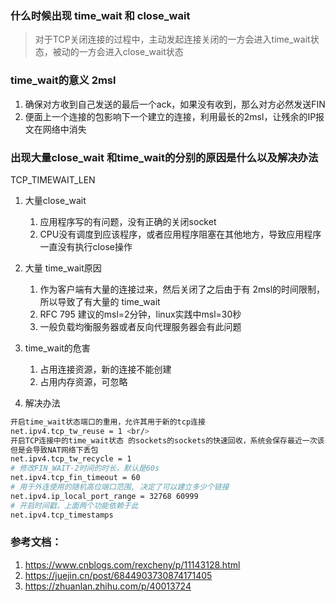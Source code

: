 ### 什么时候出现 time_wait 和 close_wait
> 对于TCP关闭连接的过程中，主动发起连接关闭的一方会进入time_wait状态，被动的一方会进入close_wait状态
### time_wait的意义 2msl
1. 确保对方收到自己发送的最后一个ack，如果没有收到，那么对方必然发送FIN
2. 便面上一个连接的包影响下一个建立的连接，利用最长的2msl，让残余的IP报文在网络中消失

### 出现大量close_wait 和time_wait的分别的原因是什么以及解决办法
TCP_TIMEWAIT_LEN

1. 大量close_wait
    1. 应用程序写的有问题，没有正确的关闭socket
    2. CPU没有调度到应该程序，或者应用程序阻塞在其他地方，导致应用程序一直没有执行close操作

2. 大量 time_wait原因
    1. 作为客户端有大量的连接过来，然后关闭了之后由于有 2msl的时间限制，所以导致了有大量的 time_wait
    2. RFC 795 建议的msl=2分钟，linux实践中msl=30秒
    3. 一般负载均衡服务器或者反向代理服务器会有此问题
3. time_wait的危害
    1. 占用连接资源，新的连接不能创建
    2. 占用内存资源，可忽略
4. 解决办法
```bash
开启time_wait状态端口的重用，允许其用于新的tcp连接
net.ipv4.tcp_tw_reuse = 1 <br/>
开启TCP连接中的time_wait状态 的sockets的sockets的快速回收，系统会保存最近一次该socket连接上的传输报文（包括数据或者仅仅是ACK报文）的时间戳，当相同四元组socket过来的报文的时间戳小于缓存下来的时间戳则丢弃该数据包，并回收这个socket。
但是会导致NAT网络下丢包
net.ipv4.tcp_tw_recycle = 1
# 修改FIN_WAIT-2时间的时长，默认是60s
net.ipv4.tcp_fin_timeout = 60
# 用于外连使用的随机高位端口范围, 决定了可以建立多少个链接
net.ipv4.ip_local_port_range = 32768 60999
# 开启时间戳，上面两个功能依赖于此
net.ipv4.tcp_timestamps
```

### 参考文档：
1. https://www.cnblogs.com/rexcheny/p/11143128.html
2. https://juejin.cn/post/6844903730874171405
3. https://zhuanlan.zhihu.com/p/40013724